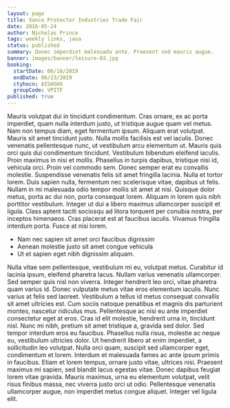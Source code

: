 ```yaml
---
layout: page
title: Vance Protector Industries Trade Fair
date: 2016-05-24
author: Nicholas Prince
tags: weekly links, java
status: published
summary: Donec imperdiet malesuada ante. Praesent sed mauris augue.
banner: images/banner/leisure-03.jpg
booking:
  startDate: 06/18/2019
  endDate: 06/23/2019
  ctyhocn: AISHSHX
  groupCode: VPITF
published: true
---
```

Mauris volutpat dui in tincidunt condimentum. Cras ornare, ex ac porta imperdiet, quam nulla interdum justo, ut tristique augue quam vel metus. Nam non tempus diam, eget fermentum ipsum. Aliquam erat volutpat. Mauris sit amet tincidunt justo. Nulla mollis facilisis est vel iaculis. Donec venenatis pellentesque nunc, ut vestibulum arcu elementum ut. Mauris quis orci quis dui condimentum tincidunt. Vestibulum bibendum eleifend iaculis. Proin maximus in nisi et mollis. Phasellus in turpis dapibus, tristique nisi id, vehicula orci. Proin vel commodo sem. Donec semper erat eu convallis molestie. Suspendisse venenatis felis sit amet fringilla lacinia. Nulla et tortor lorem. Duis sapien nulla, fermentum nec scelerisque vitae, dapibus ut felis.
Nullam in mi malesuada odio tempor mollis sit amet at nisi. Quisque dolor metus, porta ac dui non, porta consequat lorem. Aliquam in lorem quis nibh porttitor vestibulum. Integer ut dui a libero maximus ullamcorper suscipit et ligula. Class aptent taciti sociosqu ad litora torquent per conubia nostra, per inceptos himenaeos. Cras placerat est at faucibus iaculis. Vivamus fringilla interdum porta. Fusce at nisi lorem.

* Nam nec sapien sit amet orci faucibus dignissim
* Aenean molestie justo sit amet congue vehicula
* Ut et sapien eget nibh dignissim aliquam.

Nulla vitae sem pellentesque, vestibulum mi eu, volutpat metus. Curabitur id lacinia ipsum, eleifend pharetra lacus. Nullam varius venenatis ullamcorper. Sed semper quis nisl non viverra. Integer hendrerit leo orci, vitae pharetra quam varius id. Donec vulputate metus vitae eros elementum iaculis. Nunc varius at felis sed laoreet. Vestibulum a tellus id metus consequat convallis sit amet ultricies est. Cum sociis natoque penatibus et magnis dis parturient montes, nascetur ridiculus mus. Pellentesque ac nisi eu ante imperdiet consectetur eget at eros. Cras id elit molestie, hendrerit urna in, tincidunt nisl.
Nunc mi nibh, pretium sit amet tristique a, gravida sed dolor. Sed tempor interdum eros eu faucibus. Phasellus nulla risus, molestie ac neque eu, vestibulum ultricies dolor. Ut hendrerit libero at enim imperdiet, a sollicitudin leo volutpat. Nulla orci quam, suscipit sed ullamcorper eget, condimentum et lorem. Interdum et malesuada fames ac ante ipsum primis in faucibus. Etiam et lorem tempus, ornare justo vitae, ultrices nisi. Praesent maximus mi sapien, sed blandit lacus egestas vitae. Donec dapibus feugiat lorem vitae gravida. Mauris maximus, urna eu elementum volutpat, velit risus finibus massa, nec viverra justo orci ut odio. Pellentesque venenatis ullamcorper augue, non imperdiet metus congue aliquet. Integer vel ligula elit.
